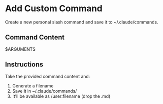 # Add Custom Command

Create a new personal slash command and save it to ~/.claude/commands.

## Command Content

$ARGUMENTS

## Instructions

Take the provided command content and:

1. Generate a filename
2. Save it in ~/.claude/commands/
3. It’ll be available as /user:filename (drop the .md)

